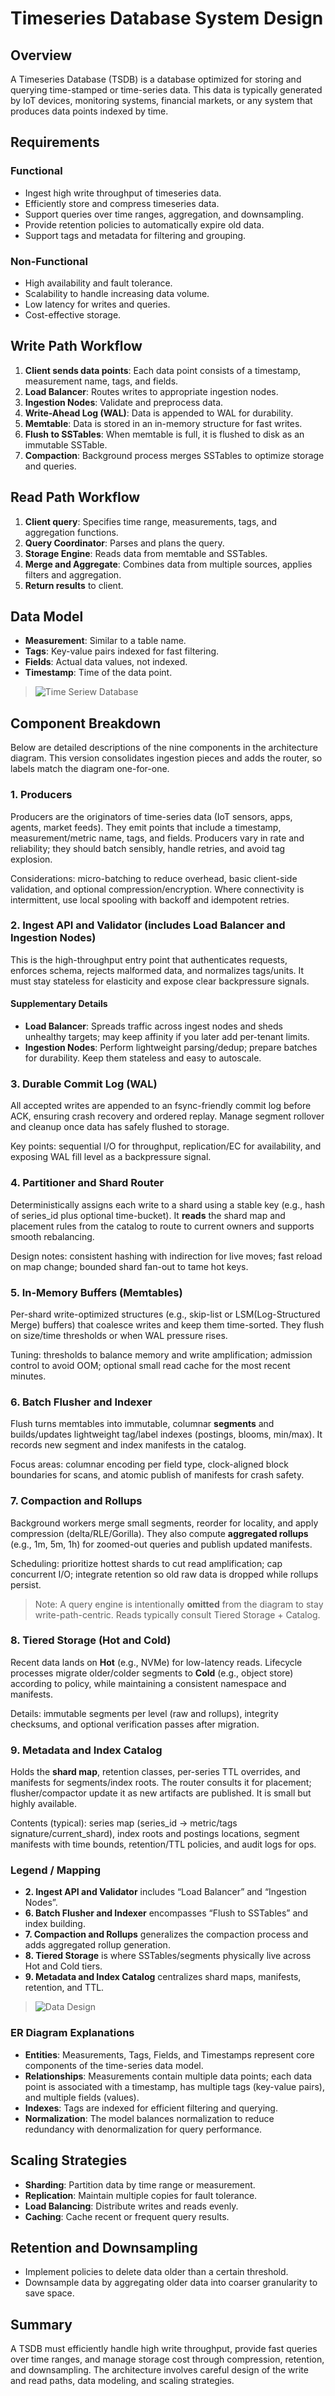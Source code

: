 # Timeseries Database System Design

## Overview

A Timeseries Database (TSDB) is a database optimized for storing and querying time-stamped or time-series data. This data is typically generated by IoT devices, monitoring systems, financial markets, or any system that produces data points indexed by time.

## Requirements

### Functional

- Ingest high write throughput of timeseries data.
- Efficiently store and compress timeseries data.
- Support queries over time ranges, aggregation, and downsampling.
- Provide retention policies to automatically expire old data.
- Support tags and metadata for filtering and grouping.

### Non-Functional

- High availability and fault tolerance.
- Scalability to handle increasing data volume.
- Low latency for writes and queries.
- Cost-effective storage.

## Write Path Workflow

1. **Client sends data points**: Each data point consists of a timestamp, measurement name, tags, and fields.
2. **Load Balancer**: Routes writes to appropriate ingestion nodes.
3. **Ingestion Nodes**: Validate and preprocess data.
4. **Write-Ahead Log (WAL)**: Data is appended to WAL for durability.
5. **Memtable**: Data is stored in an in-memory structure for fast writes.
6. **Flush to SSTables**: When memtable is full, it is flushed to disk as an immutable SSTable.
7. **Compaction**: Background process merges SSTables to optimize storage and queries.

## Read Path Workflow

1. **Client query**: Specifies time range, measurements, tags, and aggregation functions.
2. **Query Coordinator**: Parses and plans the query.
3. **Storage Engine**: Reads data from memtable and SSTables.
4. **Merge and Aggregate**: Combines data from multiple sources, applies filters and aggregation.
5. **Return results** to client.


## Data Model

- **Measurement**: Similar to a table name.
- **Tags**: Key-value pairs indexed for fast filtering.
- **Fields**: Actual data values, not indexed.
- **Timestamp**: Time of the data point.

> ![Time Seriew Database](./database.excalidraw.png)  

## Component Breakdown

Below are detailed descriptions of the nine components in the architecture diagram. This version consolidates ingestion pieces and adds the router, so labels match the diagram one-for-one.

### 1. Producers
Producers are the originators of time-series data (IoT sensors, apps, agents, market feeds). They emit points that include a timestamp, measurement/metric name, tags, and fields. Producers vary in rate and reliability; they should batch sensibly, handle retries, and avoid tag explosion.

Considerations: micro-batching to reduce overhead, basic client-side validation, and optional compression/encryption. Where connectivity is intermittent, use local spooling with backoff and idempotent retries.

### 2. Ingest API and Validator (includes Load Balancer and Ingestion Nodes)
This is the high-throughput entry point that authenticates requests, enforces schema, rejects malformed data, and normalizes tags/units. It must stay stateless for elasticity and expose clear backpressure signals.

#### Supplementary Details
- **Load Balancer**: Spreads traffic across ingest nodes and sheds unhealthy targets; may keep affinity if you later add per-tenant limits.
- **Ingestion Nodes**: Perform lightweight parsing/dedup; prepare batches for durability. Keep them stateless and easy to autoscale.

### 3. Durable Commit Log (WAL)
All accepted writes are appended to an fsync-friendly commit log before ACK, ensuring crash recovery and ordered replay. Manage segment rollover and cleanup once data has safely flushed to storage.

Key points: sequential I/O for throughput, replication/EC for availability, and exposing WAL fill level as a backpressure signal.

### 4. Partitioner and Shard Router
Deterministically assigns each write to a shard using a stable key (e.g., hash of series_id plus optional time-bucket). It **reads** the shard map and placement rules from the catalog to route to current owners and supports smooth rebalancing.

Design notes: consistent hashing with indirection for live moves; fast reload on map change; bounded shard fan-out to tame hot keys.

### 5. In-Memory Buffers (Memtables)
Per-shard write-optimized structures (e.g., skip-list or LSM(Log-Structured Merge) buffers) that coalesce writes and keep them time-sorted. They flush on size/time thresholds or when WAL pressure rises.

Tuning: thresholds to balance memory and write amplification; admission control to avoid OOM; optional small read cache for the most recent minutes.

### 6. Batch Flusher and Indexer
Flush turns memtables into immutable, columnar **segments** and builds/updates lightweight tag/label indexes (postings, blooms, min/max). It records new segment and index manifests in the catalog.

Focus areas: columnar encoding per field type, clock-aligned block boundaries for scans, and atomic publish of manifests for crash safety.

### 7. Compaction and Rollups
Background workers merge small segments, reorder for locality, and apply compression (delta/RLE/Gorilla). They also compute **aggregated rollups** (e.g., 1m, 5m, 1h) for zoomed-out queries and publish updated manifests.

Scheduling: prioritize hottest shards to cut read amplification; cap concurrent I/O; integrate retention so old raw data is dropped while rollups persist.

> Note: A query engine is intentionally **omitted** from the diagram to stay write-path-centric. Reads typically consult Tiered Storage + Catalog.

### 8. Tiered Storage (Hot and Cold)
Recent data lands on **Hot** (e.g., NVMe) for low-latency reads. Lifecycle processes migrate older/colder segments to **Cold** (e.g., object store) according to policy, while maintaining a consistent namespace and manifests.

Details: immutable segments per level (raw and rollups), integrity checksums, and optional verification passes after migration.

### 9. Metadata and Index Catalog
Holds the **shard map**, retention classes, per-series TTL overrides, and manifests for segments/index roots. The router consults it for placement; flusher/compactor update it as new artifacts are published. It is small but highly available.

Contents (typical): series map (series_id → metric/tags signature/current_shard), index roots and postings locations, segment manifests with time bounds, retention/TTL policies, and audit logs for ops.

### Legend / Mapping
- **2. Ingest API and Validator** includes “Load Balancer” and “Ingestion Nodes”.
- **6. Batch Flusher and Indexer** encompasses “Flush to SSTables” and index building.
- **7. Compaction and Rollups** generalizes the compaction process and adds aggregated rollup generation.
- **8. Tiered Storage** is where SSTables/segments physically live across Hot and Cold tiers.
- **9. Metadata and Index Catalog** centralizes shard maps, manifests, retention, and TTL.


> ![Data Design](./er-data.excalidraw.png) 

### ER Diagram Explanations

- **Entities**: Measurements, Tags, Fields, and Timestamps represent core components of the time-series data model.
- **Relationships**: Measurements contain multiple data points; each data point is associated with a timestamp, has multiple tags (key-value pairs), and multiple fields (values).
- **Indexes**: Tags are indexed for efficient filtering and querying.
- **Normalization**: The model balances normalization to reduce redundancy with denormalization for query performance.

## Scaling Strategies

- **Sharding**: Partition data by time range or measurement.
- **Replication**: Maintain multiple copies for fault tolerance.
- **Load Balancing**: Distribute writes and reads evenly.
- **Caching**: Cache recent or frequent query results.

## Retention and Downsampling

- Implement policies to delete data older than a certain threshold.
- Downsample data by aggregating older data into coarser granularity to save space.

## Summary

A TSDB must efficiently handle high write throughput, provide fast queries over time ranges, and manage storage cost through compression, retention, and downsampling. The architecture involves careful design of the write and read paths, data modeling, and scaling strategies.
